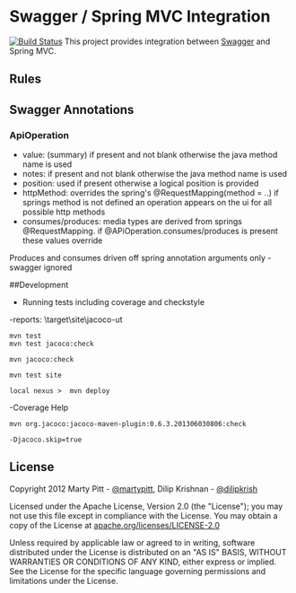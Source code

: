 # Swagger / Spring MVC Integration

[![Build Status](https://travis-ci.org/adrianbk/swagger-springmvc.png?branch=swagger-spec-1.2.0-upgrade)](https://travis-ci.org/adrianbk/swagger-springmvc)
This project provides integration between [Swagger](https://github.com/wordnik/swagger-core) and Spring MVC.


## Rules

## Swagger Annotations
### ApiOperation
- value: (summary) if present and not blank otherwise the java method name is used
- notes: if present and not blank otherwise the java method name is used
- position: used if present otherwise a logical position is provided
- httpMethod: overrides the spring's  @RequestMapping(method = ..) if springs method is not defined an operation appears on the ui for all possible http methods
- consumes/produces: media types are derived from springs @RequestMapping. if @APiOperation.consumes/produces is present these values override


Produces and consumes driven off spring annotation arguments only - swagger ignored

##Development

- Running tests including coverage and checkstyle

-reports: \target\site\jacoco-ut
```
mvn test
mvn test jacoco:check

mvn jacoco:check

mvn test site

local nexus >  mvn deploy
```

-Coverage Help
```
mvn org.jacoco:jacoco-maven-plugin:0.6.3.201306030806:check

-Djacoco.skip=true
```

License
-------

Copyright 2012 Marty Pitt - [@martypitt](https://github.com/martypitt), Dilip Krishnan - [@dilipkrish](https://github.com/dilipkrish)

Licensed under the Apache License, Version 2.0 (the "License");
you may not use this file except in compliance with the License.
You may obtain a copy of the License at [apache.org/licenses/LICENSE-2.0](http://www.apache.org/licenses/LICENSE-2.0)

Unless required by applicable law or agreed to in writing, software
distributed under the License is distributed on an "AS IS" BASIS,
WITHOUT WARRANTIES OR CONDITIONS OF ANY KIND, either express or implied.
See the License for the specific language governing permissions and
limitations under the License.

